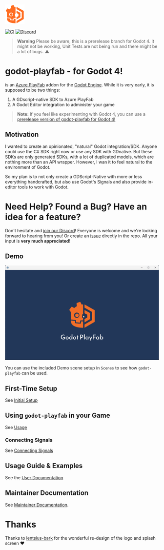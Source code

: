![godot-playfab logo](addons/godot-playfab/icon.png)

[![CI](https://github.com/structed/godot-playfab/workflows/CI/badge.svg?branch=main)](https://github.com/Structed/godot-playfab/actions/workflows/main.yml)
[![Discord](https://img.shields.io/discord/1020665079668166677?color=rgb%2888%2C%20101%2C%20242%29&label=Discord&logo=discord)](https://discord.gg/7K7q2YuNXe)


> **Warning**
> Please be aware, this is a prerelease branch for Godot 4. It might not be working, Unit Tests are not being run and there might be a lot of bugs. ⚠️

# godot-playfab - for Godot 4!
is an [Azure PlayFab](https://playfab.com) addon for the [Godot Engine](https://godotengine.org/). While it is very early, it is supposed to be two things:

1. A GDscript-native SDK to Azure PlayFab
2. A Godot Editor integration to administer your game

> **Note:**
>   If you feel like experimenting with Godot 4, you can use a [prerelease version of godot-playfab for Godot 4!](https://github.com/Structed/godot-playfab/tree/godot4)

## Motivation
I wanted to create an opinionated, "natural" Godot integration/SDK.
Anyone could use the C# SDK right now or use any SDK with GDnative. But these SDKs are only generated SDKs, with a lot of duplicated models, which are nothing more than an API wrapper. However, I wan it to feel natural to the environment of Godot.

So my plan is to not only create a GDScript-Native with more or less everything handcrafted,
but also use Godot's Signals and also provide in-editor tools to work with Godot.

# Need Help? Found a Bug? Have an idea for a feature?
Don't hesitate and [join our Discord](https://discord.gg/7K7q2YuNXe)! Everyone is welcome and we're looking forward to hearing from you!
Or create an [issue](/issues) directly in the repo. All your input is **very much appreciated**!


## Demo
![Demo](demo-scene.gif)

You can use the included Demo scene setup in `Scenes` to see how `godot-playfab` can be used.

## First-Time Setup
See [Initial Setup](./docs/user/initial-setup.md)

## Using `godot-playfab` in your Game
See [Usage](./docs/user/usage.md)

### Connecting Signals
See [Connecting Signals](./docs/user/connecting-signals.md)

## Usage Guide & Examples
See the [User Documentation](docs/user/README.md)

## Maintainer Documentation
See [Maintainer Documentation](docs/README.md).

# Thanks
Thanks to [lentsius-bark](https://github.com/lentsius-bark) for the wonderful re-design of the logo and splash screen ❤
